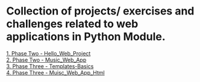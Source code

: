 # Collection of projects/ exercises and challenges related to web applications in Python Module.

[1. Phase Two - Hello_Web_Project](https://github.com/PiotrSurowiec90/WEB-APPS/tree/main/Phase-02/hello_web_project)
<br>
[2. Phase Two - Music_Web_App](https://github.com/PiotrSurowiec90/WEB-APPS/tree/main/Phase-02/music_web_app)
<br>
[3. Phase Three - Templates-Basics](https://github.com/PiotrSurowiec90/WEB-APPS/tree/main/Phase-03/01-html-basics-project)
<br>
[4. Phase Three - Muisc_Web_App_Html](https://github.com/PiotrSurowiec90/WEB-APPS/tree/main/Phase-03/music_web_app_html)
